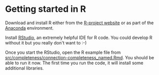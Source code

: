# Getting started in R

Download and install R either from the [R-project website](https://www.r-project.org/) or as part of the [Anaconda](https://www.anaconda.com/) environment.

Install [RStudio](https://www.rstudio.com/products/rstudio/download/), an extremely helpful IDE for R code. You could develop R without it but you really don't want to :-)

Once you start the RStudio, open the R example file from [src/completeness/connection-completeness_named.Rmd](../src/completeness/connection-completeness_named.Rmd). You should be able to run it now. The first time you run the code, it will install some additional libraries.